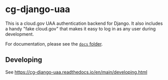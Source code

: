# cg-django-uaa

This is a cloud.gov UAA authentication backend for Django. It also
includes a handy "fake cloud.gov" that makes it easy to log in
as any user during development.

For documentation, please see the [`docs` folder](./docs/index.md).

## Developing

See <https://cg-django-uaa.readthedocs.io/en/main/developing.html>
